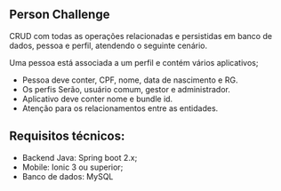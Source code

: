 ## Person Challenge
CRUD com todas as operações relacionadas e persistidas em banco de dados, pessoa e perfil, atendendo o seguinte cenário.

Uma pessoa está associada a um perfil e contém vários aplicativos;
- Pessoa deve conter, CPF, nome, data de nascimento e RG.
- Os perfis Serão, usuário comum, gestor e administrador.
- Aplicativo deve conter nome e bundle id.
- Atenção para os relacionamentos entre as entidades.

## Requisitos técnicos:
- Backend Java: Spring boot 2.x; 
- Mobile: Ionic 3 ou superior; 
- Banco de dados: MySQL
